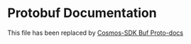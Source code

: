 <!--
order: 14
-->
# Protobuf Documentation

This file has been replaced by [Cosmos-SDK Buf Proto-docs](https://buf.build/cosmos/cosmos-sdk/docs/main)
